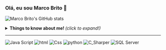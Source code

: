 
### Olá, eu sou Marco Brito 👋
![Marco Brito's GitHub stats](https://github-readme-stats.vercel.app/api?username=BritosMarco&show_icons=true&theme=tokyonight)

<details>
  <summary> <b> Things to know about me! </b> <i>(click to expand!)</i> </summary>
  
  <br>
  

</details>

<p align="center">

  <!-- For more icons please follow  https://github.com/MikeCodesDotNET/ColoredBadges -->
---
  
![Java Script](https://user-images.githubusercontent.com/85652672/126041639-ce0cce08-6fea-4d39-9621-f0e864b4d369.jpg)
![html](https://user-images.githubusercontent.com/85652672/126041644-bb5d94fa-0544-447b-96c4-a3a24995e96f.jpg)
![Css](https://user-images.githubusercontent.com/85652672/126041651-f6ca6a5b-f0fe-4d6f-afb3-9e61b94e2f4d.jpg)
![python](https://user-images.githubusercontent.com/85652672/126041659-c72eda12-bdec-43d7-8f44-571a4556bceb.jpg)
![C_Sharper](https://user-images.githubusercontent.com/85652672/126041661-a9f67a4a-c479-4be8-8e45-63eb7a75c5ae.jpg)
![SQL Server](https://user-images.githubusercontent.com/85652672/126041667-1a0d62e0-88d0-4feb-839a-02c8490e2096.jpg)


</p>
<!--
**BritosMarco/BritosMarco** is a ✨ _special_ ✨ repository because its `README.md` (this file) appears on your GitHub profile.

Here are some ideas to get you started:

- 🔭 I’m currently working on ...
- 🌱 I’m currently learning ...
- 👯 I’m looking to collaborate on ...
- 🤔 I’m looking for help with ...
- 💬 Ask me about ...
- 📫 How to reach me: ...
- 😄 Pronouns: ...
- ⚡ Fun fact: ...
-->
